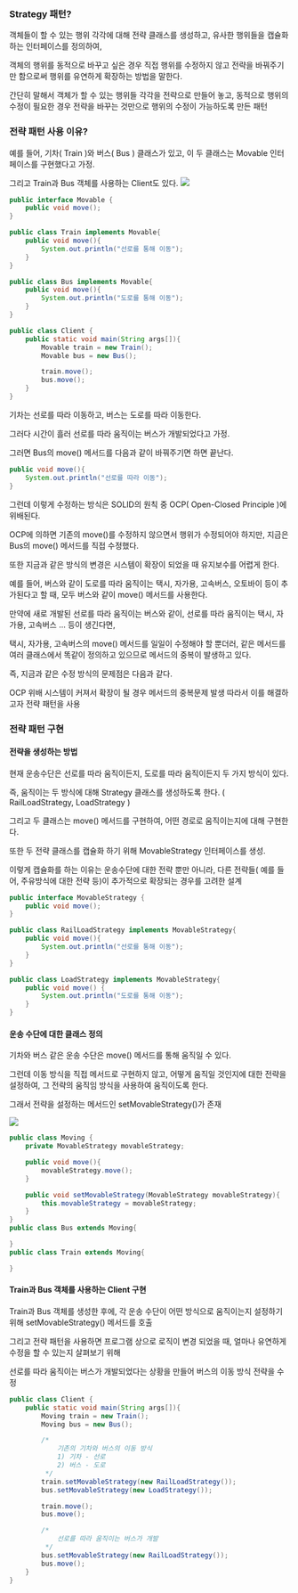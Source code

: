 ### Strategy 패턴?

객체들이 할 수 있는 행위 각각에 대해 전략 클래스를 생성하고, 유사한 행위들을 캡슐화 하는 인터페이스를 정의하여,

객체의 행위를 동적으로 바꾸고 싶은 경우 직접 행위를 수정하지 않고 전략을 바꿔주기만 함으로써 행위를 유연하게 확장하는 방법을 말한다.

간단히 말해서 객체가 할 수 있는 행위들 각각을 전략으로 만들어 놓고, 동적으로 행위의 수정이 필요한 경우 전략을 바꾸는 것만으로 행위의 수정이 가능하도록 만든 패턴

### 전략 패턴 사용 이유?

예를 들어, 기차( Train )와 버스( Bus ) 클래스가 있고, 이 두 클래스는 Movable 인터페이스를 구현했다고 가정.

그리고 Train과 Bus 객체를 사용하는 Client도 있다.
![](https://velog.velcdn.com/images/sanizzang00/post/7ee27f6a-12cd-419e-a344-9eb5a31a73af/image.png)

```java
public interface Movable {
    public void move();
}

public class Train implements Movable{
    public void move(){
        System.out.println("선로를 통해 이동");
    }
}

public class Bus implements Movable{
    public void move(){
        System.out.println("도로를 통해 이동");
    }
}

public class Client {
    public static void main(String args[]){
        Movable train = new Train();
        Movable bus = new Bus();

        train.move();
        bus.move();
    }
}
```

기차는 선로를 따라 이동하고, 버스는 도로를 따라 이동한다.

그러다 시간이 흘러 선로를 따라 움직이는 버스가 개발되었다고 가정.

그러면 Bus의 move() 메서드를 다음과 같이 바꿔주기면 하면 끝난다.

```java
public void move(){
    System.out.println("선로를 따라 이동");
}
```

그런데 이렇게 수정하는 방식은 SOLID의 원칙 중 OCP( Open-Closed Principle )에 위배된다.

OCP에 의하면 기존의 move()를 수정하지 않으면서 행위가 수정되어야 하지만, 지금은 Bus의 move() 메서드를 직접 수정했다.

또한 지금과 같은 방식의 변경은 시스템이 확장이 되었을 때 유지보수를 어렵게 한다.

예를 들어, 버스와 같이 도로를 따라 움직이는 택시, 자가용, 고속버스, 오토바이 등이 추가된다고 할 때, 모두 버스와 같이 move() 메서드를 사용한다.

만약에 새로 개발된 선로를 따라 움직이는 버스와 같이, 선로를 따라 움직이는 택시, 자가용, 고속버스 ... 등이 생긴다면,

택시, 자가용, 고속버스의 move() 메서드를 일일이 수정해야 할 뿐더러, 같은 메서드를 여러 클래스에서 똑같이 정의하고 있으므로 메서드의 중복이 발생하고 있다.

즉, 지금과 같은 수정 방식의 문제점은 다음과 같다.

OCP 위배
시스템이 커져서 확장이 될 경우 메서드의 중복문제 발생
따라서 이를 해결하고자 전략 패턴을 사용

### 전략 패턴 구현

#### 전략을 생성하는 방법

현재 운송수단은 선로를 따라 움직이든지, 도로를 따라 움직이든지 두 가지 방식이 있다.

즉, 움직이는 두 방식에 대해 Strategy 클래스를 생성하도록 한다. ( RailLoadStrategy, LoadStrategy )

그리고 두 클래스는 move() 메서드를 구현하여, 어떤 경로로 움직이는지에 대해 구현한다.

또한 두 전략 클래스를 캡슐화 하기 위해 MovableStrategy 인터페이스를 생성.

이렇게 캡슐화를 하는 이유는 운송수단에 대한 전략 뿐만 아니라,
다른 전략들( 예를 들어, 주유방식에 대한 전략 등)이 추가적으로 확장되는 경우를 고려한 설계

```java
public interface MovableStrategy {
    public void move();
}

public class RailLoadStrategy implements MovableStrategy{
    public void move(){
        System.out.println("선로를 통해 이동");
    }
}

public class LoadStrategy implements MovableStrategy{
    public void move() {
        System.out.println("도로를 통해 이동");
    }
}
```

#### 운송 수단에 대한 클래스 정의

기차와 버스 같은 운송 수단은 move() 메서드를 통해 움직일 수 있다.

그런데 이동 방식을 직접 메서드로 구현하지 않고, 어떻게 움직일 것인지에 대한 전략을 설정하여, 그 전략의 움직임 방식을 사용하여 움직이도록 한다.

그래서 전략을 설정하는 메서드인 setMovableStrategy()가 존재

![](https://velog.velcdn.com/images/sanizzang00/post/3c17892b-9542-4f00-8e82-9aab67802a6d/image.png)

```java
public class Moving {
    private MovableStrategy movableStrategy;

    public void move(){
        movableStrategy.move();
    }

    public void setMovableStrategy(MovableStrategy movableStrategy){
        this.movableStrategy = movableStrategy;
    }
}
public class Bus extends Moving{

}
public class Train extends Moving{

}
```

#### Train과 Bus 객체를 사용하는 Client 구현

Train과 Bus 객체를 생성한 후에, 각 운송 수단이 어떤 방식으로 움직이는지 설정하기 위해 setMovableStrategy() 메서드를 호출

그리고 전략 패턴을 사용하면 프로그램 상으로 로직이 변경 되었을 때, 얼마나 유연하게 수정을 할 수 있는지 살펴보기 위해

선로를 따라 움직이는 버스가 개발되었다는 상황을 만들어 버스의 이동 방식 전략을 수정

```java
public class Client {
    public static void main(String args[]){
        Moving train = new Train();
        Moving bus = new Bus();

        /*
            기존의 기차와 버스의 이동 방식
            1) 기차 - 선로
            2) 버스 - 도로
         */
        train.setMovableStrategy(new RailLoadStrategy());
        bus.setMovableStrategy(new LoadStrategy());

        train.move();
        bus.move();

        /*
            선로를 따라 움직이는 버스가 개발
         */
        bus.setMovableStrategy(new RailLoadStrategy());
        bus.move();
    }
}
```
